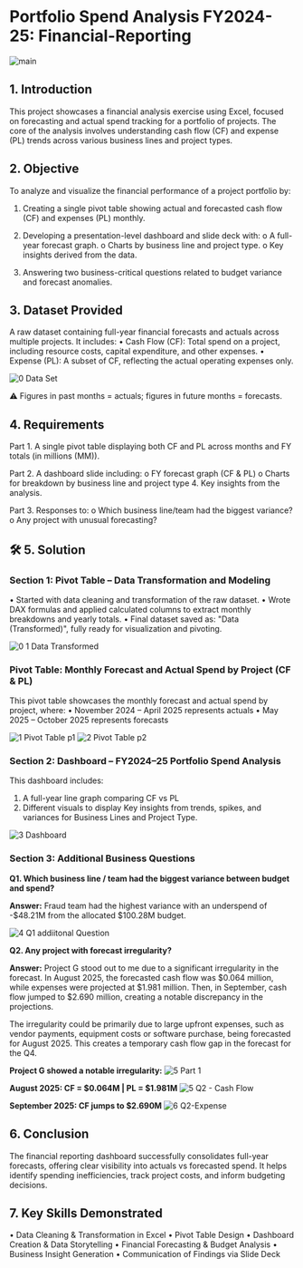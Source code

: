 # Portfolio Spend Analysis FY2024-25: Financial-Reporting

![main](https://github.com/user-attachments/assets/b5c79130-d017-4033-93e9-c900357db907)

## **1. Introduction**

This project showcases a financial analysis exercise using Excel, focused on forecasting and actual spend tracking for a portfolio of projects. The core of the analysis involves understanding cash flow (CF) and expense (PL) trends across various business lines and project types.

## **2. Objective**

To analyze and visualize the financial performance of a project portfolio by:

1.	Creating a single pivot table showing actual and forecasted cash flow (CF) and expenses (PL) monthly.

2.	Developing a presentation-level dashboard and slide deck with:
o	A full-year forecast graph.
o	Charts by business line and project type.
o	Key insights derived from the data.

3.	Answering two business-critical questions related to budget variance and forecast anomalies.

## **3. Dataset Provided**

A raw dataset containing full-year financial forecasts and actuals across multiple projects. It includes:
•	Cash Flow (CF): Total spend on a project, including resource costs, capital expenditure, and other expenses.
•	Expense (PL): A subset of CF, reflecting the actual operating expenses only.

![0  Data Set](https://github.com/user-attachments/assets/e38b235e-4c8c-4ab9-9c5a-fda7a04864b4)

⚠️ Figures in past months = actuals; figures in future months = forecasts.

## **4. Requirements**

Part 1.	A single pivot table displaying both CF and PL across months and FY totals (in millions (MM)).

Part 2.	A dashboard slide including:
o	FY forecast graph (CF & PL)
o	Charts for breakdown by business line and project type
4.	Key insights from the analysis.

Part 3.	Responses to:
o	Which business line/team had the biggest variance?
o	Any project with unusual forecasting?

## **🛠️ 5. Solution**

### **Section 1: Pivot Table – Data Transformation and Modeling**

•	Started with data cleaning and transformation of the raw dataset.
•	Wrote DAX formulas and applied calculated columns to extract monthly breakdowns and yearly totals.
•	Final dataset saved as: "Data (Transformed)", fully ready for visualization and pivoting.

![0 1 Data  Transformed](https://github.com/user-attachments/assets/43864ff6-426d-4433-a35f-1d097bdc392a)

### **Pivot Table: Monthly Forecast and Actual Spend by Project (CF & PL)**

This pivot table showcases the monthly forecast and actual spend by project, where:
•	November 2024 – April 2025 represents actuals
•	May 2025 – October 2025 represents forecasts

![1  Pivot Table p1](https://github.com/user-attachments/assets/4d69f0dd-ad3a-413e-af7b-e40e4bb53094)
![2  Pivot Table p2](https://github.com/user-attachments/assets/d3e28d17-a359-49c2-a9ec-8e58e253bb5a)

### **Section 2: Dashboard – FY2024–25 Portfolio Spend Analysis**

This dashboard includes:
1.	A full-year line graph comparing CF vs PL
2.	Different visuals to display Key insights from trends, spikes, and variances for Business Lines and Project Type.

![3  Dashboard](https://github.com/user-attachments/assets/2fa2e82d-9cb3-426d-b37e-7b0c070939cb)

### **Section 3: Additional Business Questions**

**Q1. Which business line / team had the biggest variance between budget and spend?**

**Answer:** Fraud team had the highest variance with an underspend of -$48.21M from the allocated $100.28M budget.

![4  Q1 addiitonal Question](https://github.com/user-attachments/assets/3c1b884f-4f0b-4791-9b58-4d8a1ff8300c)

**Q2. Any project with forecast irregularity?**

**Answer:** Project G stood out to me due to a significant irregularity in the forecast. In August 2025, the forecasted cash flow was $0.064 million, while expenses were projected at $1.981 million. Then, in September, cash flow jumped to $2.690 million, creating a notable discrepancy in the projections.

The irregularity could be primarily due to large upfront expenses, such as vendor payments, equipment costs or software purchase, being forecasted for August 2025.  This creates a temporary cash flow gap in the forecast for the Q4.

**Project G showed a notable irregularity:**
![5  Part 1](https://github.com/user-attachments/assets/21e6082f-b27d-4c9d-96bd-18279e515711)

**August 2025: CF = $0.064M | PL = $1.981M**
![5  Q2 - Cash Flow](https://github.com/user-attachments/assets/877037ec-9838-4526-b14f-59d215119b68)

**September 2025: CF jumps to $2.690M**
![6  Q2-Expense](https://github.com/user-attachments/assets/e52bdf0e-203d-4d68-a37a-52843129692b)

## **6. Conclusion**

The financial reporting dashboard successfully consolidates full-year forecasts, offering clear visibility into actuals vs forecasted spend. It helps identify spending inefficiencies, track project costs, and inform budgeting decisions.

## **7. Key Skills Demonstrated**

•	Data Cleaning & Transformation in Excel
•	Pivot Table Design
•	Dashboard Creation & Data Storytelling
•	Financial Forecasting & Budget Analysis
•	Business Insight Generation
•	Communication of Findings via Slide Deck
